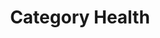---
layout: layouts/taxonomy.njk
title: Category Health
description: Posts from category Health
pagination:
  data: readyPosts.category.health
  size: 10
permalink: "category/health{% if pagination.pageNumber > 0 %}/{{ pagination.pageNumber | plus: 1 }}{% endif %}/"
---